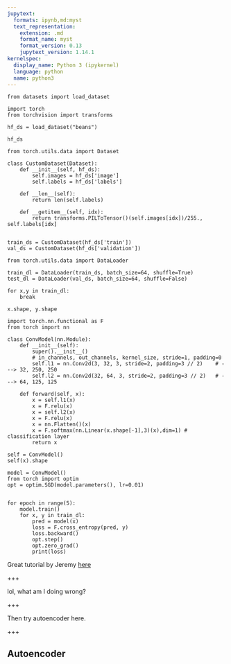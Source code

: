 ```yaml
---
jupytext:
  formats: ipynb,md:myst
  text_representation:
    extension: .md
    format_name: myst
    format_version: 0.13
    jupytext_version: 1.14.1
kernelspec:
  display_name: Python 3 (ipykernel)
  language: python
  name: python3
---
```


```{code-cell} ipython3
from datasets import load_dataset

import torch
from torchvision import transforms
```

```{code-cell} ipython3
hf_ds = load_dataset("beans")
```

```{code-cell} ipython3
hf_ds
```

```{code-cell} ipython3
from torch.utils.data import Dataset
```

```{code-cell} ipython3
class CustomDataset(Dataset):
    def __init__(self, hf_ds):
        self.images = hf_ds['image']
        self.labels = hf_ds['labels']
        
    def __len__(self):
        return len(self.labels)
    
    def __getitem__(self, idx):
        return transforms.PILToTensor()(self.images[idx])/255., self.labels[idx]
    
```

```{code-cell} ipython3
train_ds = CustomDataset(hf_ds['train'])
val_ds = CustomDataset(hf_ds['validation'])
```

```{code-cell} ipython3
from torch.utils.data import DataLoader

train_dl = DataLoader(train_ds, batch_size=64, shuffle=True)
test_dl = DataLoader(val_ds, batch_size=64, shuffle=False)
```

```{code-cell} ipython3
for x,y in train_dl:
    break
```

```{code-cell} ipython3
x.shape, y.shape
```

```{code-cell} ipython3
import torch.nn.functional as F
from torch import nn

class ConvModel(nn.Module):
    def __init__(self):
        super().__init__()
        # in_channels, out_channels, kernel_size, stride=1, padding=0
        self.l1 = nn.Conv2d(3, 32, 3, stride=2, padding=3 // 2)    # ---> 32, 250, 250
        self.l2 = nn.Conv2d(32, 64, 3, stride=2, padding=3 // 2)   # ---> 64, 125, 125

    def forward(self, x):
        x = self.l1(x)
        x = F.relu(x)
        x = self.l2(x)
        x = F.relu(x)
        x = nn.Flatten()(x)
        x = F.softmax(nn.Linear(x.shape[-1],3)(x),dim=1) # classification layer
        return x
```

```{code-cell} ipython3
self = ConvModel()
self(x).shape
```

```{code-cell} ipython3
model = ConvModel()
from torch import optim
opt = optim.SGD(model.parameters(), lr=0.01)
```

```{code-cell} ipython3

```

```{code-cell} ipython3
for epoch in range(5):
    model.train()
    for x, y in train_dl:
        pred = model(x)
        loss = F.cross_entropy(pred, y)
        loss.backward()
        opt.step()
        opt.zero_grad()
        print(loss)    
```

Great tutorial by Jeremy [here](https://pytorch.org/tutorials/beginner/nn_tutorial.html#neural-net-from-scratch-no-torch-nn)

+++

lol, what am I doing wrong?

+++

Then try autoencoder here.

+++

## Autoencoder

```{code-cell} ipython3

```

```{code-cell} ipython3

```

```{code-cell} ipython3

```

```{code-cell} ipython3

```
